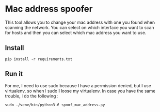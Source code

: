 # Mac address spoofer

This tool allows you to change your mac address with one you found when scanning the network.
You can select on which interface you want to scan for hosts and then you can select which 
mac address you want to use. 


## Install 

`pip install -r requirements.txt`


## Run it 

For me, I need to use sudo because I have a permission denied, but I use virtualenv, so
when I sudo I loose my virtualenv. In case you have the same trouble, I do the following :

`sudo ./venv/bin/python3.6 spoof_mac_address.py`

